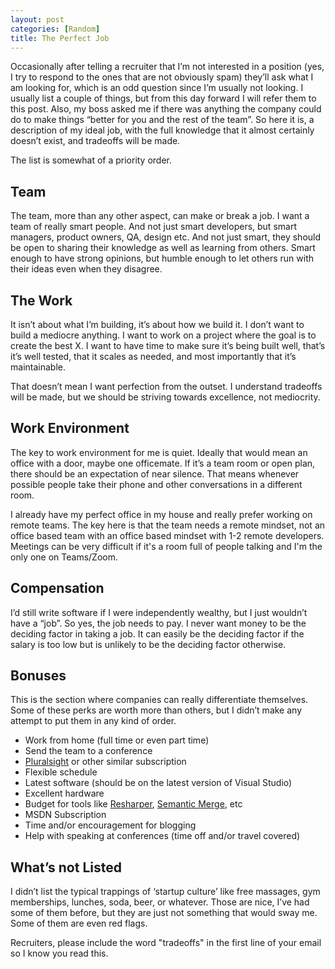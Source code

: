 ```yaml
---
layout: post
categories: [Random]
title: The Perfect Job
---
```


Occasionally after telling a recruiter that I’m not interested in a position (yes, I try to respond to the ones that are not obviously spam) they’ll ask what I am looking for, which is an odd question since I’m usually not looking.  I usually list a couple of things, but from this day forward I will refer them to this post.  Also, my boss asked me if there was anything the company could do to make things “better for you and the rest of the team”.  So here it is, a description of my ideal job, with the full knowledge that it almost certainly doesn’t exist, and tradeoffs will be made.

The list is somewhat of a priority order.

<!--more-->

## Team

The team, more than any other aspect, can make or break a job. I want a team of really smart people. And not just smart developers, but smart managers, product owners, QA, design etc.  And not just smart, they should be open to sharing their knowledge as well as learning from others. Smart enough to have strong opinions, but humble enough to let others run with their ideas even when they disagree.

## The Work

It isn’t about what I’m building, it’s about how we build it. I don’t want to build a mediocre anything. I want to work on a project where the goal is to create the best X. I want to have time to make sure it’s being built well, that’s it’s well tested, that it scales as needed, and most importantly that it’s maintainable.

That doesn’t mean I want perfection from the outset. I understand tradeoffs will be made, but we should be striving towards excellence, not mediocrity.

## Work Environment

The key to work environment for me is quiet. Ideally that would mean an office with a door, maybe one officemate. If it’s a team room or open plan, there should be an expectation of near silence. That means whenever possible people take their phone and other conversations in a different room.  

I already have my perfect office in my house and really prefer working on remote teams. The key here is that the team needs a remote mindset, not an office based team with an office based mindset with 1-2 remote developers. Meetings can be very difficult if it's a room full of people talking and I'm the only one on Teams/Zoom.

## Compensation

I’d still write software if I were independently wealthy, but I just wouldn’t have a “job”. So yes, the job needs to pay. I never want money to be the deciding factor in taking a job. It can easily be the deciding factor if the salary is too low but is unlikely to be the deciding factor otherwise.

## Bonuses

This is the section where companies can really differentiate themselves. Some of these perks are worth more than others, but I didn’t make any attempt to put them in any kind of order.

*   Work from home (full time or even part time)
*   Send the team to a conference
*   [Pluralsight](http://pluralsight.com) or other similar subscription
*   Flexible schedule
*   Latest software (should be on the latest version of Visual Studio)
*   Excellent hardware
*   Budget for tools like [Resharper](https://www.jetbrains.com/resharper/), [Semantic Merge](https://www.semanticmerge.com/), etc
*   MSDN Subscription
*   Time and/or encouragement for blogging
*   Help with speaking at conferences (time off and/or travel covered)

## What’s not Listed

I didn’t list the typical trappings of ‘startup culture’ like free massages, gym memberships, lunches, soda, beer, or whatever. Those are nice, I’ve had some of them before, but they are just not something that would sway me. Some of them are even red flags. 

Recruiters, please include the word "tradeoffs" in the first line of your email so I know you read this.

